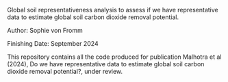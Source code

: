 Global soil representativeness analysis to assess if we have representative data to estimate global soil carbon dioxide removal potential.

Author: Sophie von Fromm

Finishing Date: September 2024



This repository contains all the code produced for publication Malhotra et al (2024), Do we have representative data to estimate global soil carbon dioxide removal potential?, under review.



